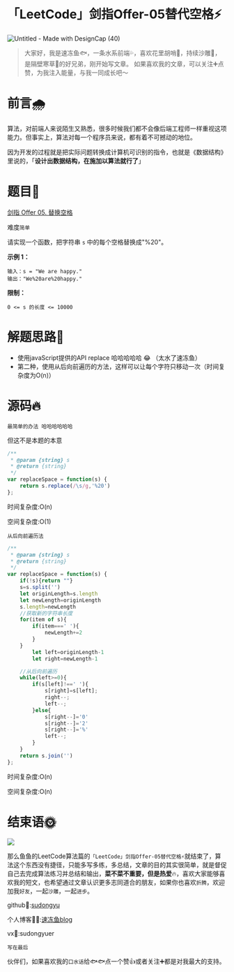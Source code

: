 # 「LeetCode」剑指Offer-05替代空格⚡️

![Untitled - Made with DesignCap (40)](https://tva1.sinaimg.cn/large/e6c9d24egy1h11fte1119j21hc0u0wiv.jpg)

> 大家好，我是速冻鱼🐟，一条水系前端💦，喜欢花里胡哨💐，持续沙雕🌲，是隔壁寒草🌿的好兄弟，刚开始写文章。
> 如果喜欢我的文章，可以关注➕点赞，为我注入能量，与我一同成长吧～

# 前言🌧️

算法，对前端人来说陌生又熟悉，很多时候我们都不会像后端工程师一样重视这项能力。但事实上，算法对每一个程序员来说，都有着不可撼动的地位。

因为开发的过程就是把实际问题转换成计算机可识别的指令，也就是《数据结构》里说的，「**设计出数据结构，在施加以算法就行了**」

# 题目🦀

[剑指 Offer 05. 替换空格](https://leetcode-cn.com/problems/ti-huan-kong-ge-lcof/)

难度`简单`

请实现一个函数，把字符串 `s` 中的每个空格替换成"%20"。



**示例 1：**

```
输入：s = "We are happy."
输出："We%20are%20happy."
```

 

**限制：**

```
0 <= s 的长度 <= 10000
```

# 解题思路🌵

- 使用javaScript提供的API replace 哈哈哈哈哈 😂 （太水了速冻鱼）
- 第二种，使用从后向前遍历的方法，这样可以让每个字符只移动一次（时间复杂度为O(n)）

# 源码🔥

`最简单的办法 哈哈哈哈哈哈`

但这不是本题的本意

```js
/**
 * @param {string} s
 * @return {string}
 */
var replaceSpace = function(s) {
    return s.replace(/\s/g,'%20')
};
```

时间复杂度:O(n) 

空间复杂度:O(1)



`从后向前遍历法`

```js
/**
 * @param {string} s
 * @return {string}
 */
var replaceSpace = function(s) {
    if(!s){return ""}
    s=s.split('')
    let originLength=s.length
    let newLength=originLength
    s.length=newLength
    //获取新的字符串长度
    for(item of s){
        if(item===' '){
            newLength+=2
        }
    }
        let left=originLength-1
        let right=newLength-1

    //从后向前遍历
    while(left>=0){
        if(s[left]!==' '){
            s[right]=s[left];
            right--;
            left--;
        }else{
            s[right--]='0'
            s[right--]='2'
            s[right--]='%'
            left--;
        }
    }
    return s.join('')
};
```

时间复杂度:O(n) 

空间复杂度:O(n)

# 结束语🌞

![](https://p3-juejin.byteimg.com/tos-cn-i-k3u1fbpfcp/fba1cd45ab394a5da2c93dec288246be~tplv-k3u1fbpfcp-zoom-1.image)

那么鱼鱼的LeetCode算法篇的`「LeetCode」剑指Offer-05替代空格⚡️`就结束了，算法这个东西没有捷径，只能多写多练，多总结，文章的目的其实很简单，就是督促自己去完成算法练习并总结和输出，**菜不菜不重要，但是热爱**🔥，喜欢大家能够喜欢我的短文，也希望通过文章认识更多志同道合的朋友，如果你也喜欢`折腾`，欢迎加我`好友`，一起`沙雕`，一起`进步`。

github🤖:[sudongyu](https://github.com/sudongyuer/)

个人博客👨‍💻:[速冻鱼blog](https://sudongyuer.github.io/)

vx👦:sudongyuer

`写在最后`

伙伴们，如果喜欢我的`口水话`给🐟🐟点一个赞👍或者关注➕都是对我最大的支持。

